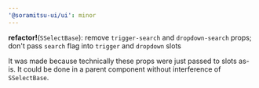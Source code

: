 ```yaml
---
'@soramitsu-ui/ui': minor
---
```


**refactor!**(`SSelectBase`): remove `trigger-search` and `dropdown-search` props; don't pass `search` flag into `trigger` and `dropdown` slots

It was made because technically these props were just passed to slots as-is. It could be done in a parent component without interference of `SSelectBase`.
